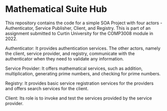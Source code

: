 # Mathematical Suite Hub
This repository contains the code for a simple SOA Project with four actors - Authenticator, Service Publisher, Client, and Registry. This is part of an assignment submitted to Curtin University for the COMP3008 module in 2022.

Authenticator: It provides authentication services. The other actors, namely the client, service provider, and registry, communicate with the authenticator when they need to validate any information.

Service Provider: It offers mathematical services, such as addition, multiplication, generating prime numbers, and checking for prime numbers.

Registry: It provides basic service registration services for the providers and offers search services for the client.

Client: Its role is to invoke and test the services provided by the service provider.
